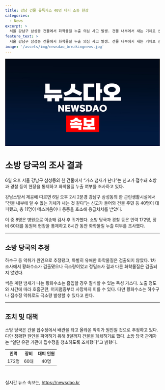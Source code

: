 ```yaml
---
title: 강남 건물 유독가스 40명 대피 소동 현장
categories:
  - News
excerpt: >
  서울 강남구 삼성동 건물에서 화학물질 누출 의심 사고 발생. 건물 내부에서 새는 기체로 신고 접수되어 40명이 대피했고 11명이 응급처치를 받았으며, 황화수소 검출됨. 하수구나 집수정 악취가 원인일 것으로 추정되지만 정확한 파악을 위해 건물을 폐쇄하고 관련 조치를 취할 계획이다. (150자)
feature_text: >
  서울 강남구 삼성동 건물에서 화학물질 누출 의심 사고 발생. 건물 내부에서 새는 기체로 신고 접수되어 40명이 대피했고 11명이 응급처치를 받았으며, 황화수소 검출됨. 하수구나 집수정 악취가 원인일 것으로 추정되지만 정확한 파악을 위해 건물을 폐쇄하고 관련 조치를 취할 계획이다. (150자)
image: '/assets/img/newsdao_breakingnews.jpg'
---
```


<p><img src="/assets/img/newsdao_breakingnews.jpg" alt="bookingtag 속보" /></p>

<h1 data-ke-size="size26">소방 당국의 조사 결과</h1>

<p data-ke-size="size16">6일 오후 서울 강남구 삼성동의 한 건물에서 “가스 냄새가 난다”는 신고가 접수돼 소방과 경찰 등이 현장을 통제하고 화학물질 누출 여부를 조사하고 있다.</p>

<p data-ke-size="size16">강남소방서 제공에 따르면 6일 오후 2시 2분경 강남구 삼성동의 한 근린생활시설에서 “건물 내부에 알 수 없는 기체가 새는 것 같다”는 신고가 들어와 건물 주민 등 40명이 대피했고, 총 11명이 메스꺼움이나 통증을 호소해 응급처치를 받았다.</p>

<p data-ke-size="size16">이 중 8명은 병원으로 이송돼 검사 후 귀가했다. 소방 당국과 경찰 등은 인력 172명, 장비 60대를 동원해 현장을 통제하고 8시간 동안 화학물질 누출 여부를 조사했다.</p>

<hr>

<h2 data-ke-size="size26">소방 당국의 추정</h2>

<p data-ke-size="size16">하수구 등 악취가 원인으로 추정됐고, 특별히 유해한 화학물질은 검출되지 않았다. 1차 조사에서 황화수소가 검출됐으나 극소량이었고 정밀조사 결과 다른 화학물질은 검출되지 않았다.</p>

<p data-ke-size="size16">썩은 계란 냄새가 나는 황화수소는 흡입할 경우 질식할 수 있는 독성 가스다. 노출 정도와 시간에 따라 호흡곤란, 어지럼증부터 사망까지 이를 수 있다. 다만 황화수소는 하수구나 집수정 악취로도 극소량 발생할 수 있다고 한다.</p>

<hr>

<h2 data-ke-size="size26">조치 및 대책</h2>

<p data-ke-size="size16">소방 당국은 건물 집수정에서 배관을 타고 올라온 악취가 원인일 것으로 추정하고 있다. 다만 정확한 원인을 파악하기 위해 8일까지 건물을 폐쇄하기로 했다. 소방 당국 관계자는 “일단 유관 기관에 집수정을 청소하도록 조치했다”고 밝혔다.</p>

<table>
  <tbody>
    <tr>
      <td style="text-align: center; height: 17px;"><b>인력</b></td>
      <td style="text-align: center; height: 17px;"><b>장비</b></td>
      <td style="text-align: center; height: 17px;"><b>대피 인원</b></td>
    </tr>
    <tr>
      <td style="text-align: center; height: 17px;">172명</td>
      <td style="text-align: center; height: 17px;">60대</td>
      <td style="text-align: center; height: 17px;">40명</td>
    </tr>
  </tbody>
</table>

<p data-ke-size="size16">&nbsp;</p>
실시간 뉴스 속보는, <a href="https://newsdao.kr" rel="dofollow">https://newsdao.kr</a>


